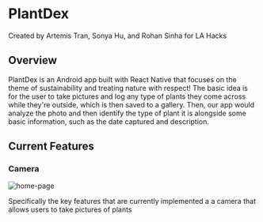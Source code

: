 # PlantDex

Created by Artemis Tran, Sonya Hu, and Rohan Sinha for LA Hacks

## Overview

PlantDex is an Android app built with React Native that focuses on the theme of sustainability and treating nature with respect! The basic idea is
for the user to take pictures and log any type of plants they come across while they're outside, which is then saved to a gallery. Then, our app would analyze the photo and then identify the type of plant it is alongside some basic information, such as the date captured and description.

## Current Features

### Camera
![home-page](https://github.com/Artemis-Tran/pant-dex/assets/plant-dex-home.jpg)

Specifically the key features that are currently implemented a a camera that allows users to take pictures of plants
